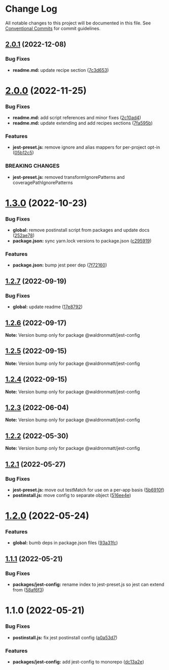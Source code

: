 # Change Log

All notable changes to this project will be documented in this file.
See [Conventional Commits](https://conventionalcommits.org) for commit guidelines.

## [2.0.1](https://github.com/waldronmatt/shareable-configs/compare/@waldronmatt/jest-config@2.0.0...@waldronmatt/jest-config@2.0.1) (2022-12-08)

### Bug Fixes

- **readme.md:** update recipe section ([7c3d653](https://github.com/waldronmatt/shareable-configs/commit/7c3d6536326a736863930a89be7d785bdb9261bf))

# [2.0.0](https://github.com/waldronmatt/shareable-configs/compare/@waldronmatt/jest-config@1.3.0...@waldronmatt/jest-config@2.0.0) (2022-11-25)

### Bug Fixes

- **readme.md:** add script references and minor fixes ([2c10ad4](https://github.com/waldronmatt/shareable-configs/commit/2c10ad46115e4836a7ac311e65c32fee04535206))
- **readme.md:** update extending and add recipes sections ([7fa595b](https://github.com/waldronmatt/shareable-configs/commit/7fa595bb2ad24d84bb8717796a49b3b802699c18))

### Features

- **jest-preset.js:** remove ignore and alias mappers for per-project opt-in ([05b12c5](https://github.com/waldronmatt/shareable-configs/commit/05b12c5e8799c6ae85f64c2aa824a1c5ad8b3fd3))

### BREAKING CHANGES

- **jest-preset.js:** removed transformIgnorePatterns and coveragePathIgnorePatterns

# [1.3.0](https://github.com/waldronmatt/shareable-configs/compare/@waldronmatt/jest-config@1.2.7...@waldronmatt/jest-config@1.3.0) (2022-10-23)

### Bug Fixes

- **global:** remove postinstall script from packages and update docs ([252ae78](https://github.com/waldronmatt/shareable-configs/commit/252ae787ec89902f130ee28d2af63255fdfabb4d))
- **package.json:** sync yarn.lock versions to package.json ([c295919](https://github.com/waldronmatt/shareable-configs/commit/c295919e8cd1fbbd7965fe67d0188e0d657b6427))

### Features

- **package.json:** bump jest peer dep ([7f72160](https://github.com/waldronmatt/shareable-configs/commit/7f72160dbb20dcf3a6cdbf6e27f1ac3ec33e3149))

## [1.2.7](https://github.com/waldronmatt/shareable-configs/compare/@waldronmatt/jest-config@1.2.6...@waldronmatt/jest-config@1.2.7) (2022-09-19)

### Bug Fixes

- **global:** update readme ([17e8792](https://github.com/waldronmatt/shareable-configs/commit/17e879243244bf28136e24deef02522147abe451))

## [1.2.6](https://github.com/waldronmatt/shareable-configs/compare/@waldronmatt/jest-config@1.2.5...@waldronmatt/jest-config@1.2.6) (2022-09-17)

**Note:** Version bump only for package @waldronmatt/jest-config

## [1.2.5](https://github.com/waldronmatt/shareable-configs/compare/@waldronmatt/jest-config@1.2.4...@waldronmatt/jest-config@1.2.5) (2022-09-15)

**Note:** Version bump only for package @waldronmatt/jest-config

## [1.2.4](https://github.com/waldronmatt/shareable-configs/compare/@waldronmatt/jest-config@1.2.3...@waldronmatt/jest-config@1.2.4) (2022-09-15)

**Note:** Version bump only for package @waldronmatt/jest-config

## [1.2.3](https://github.com/waldronmatt/shareable-configs/compare/@waldronmatt/jest-config@1.2.2...@waldronmatt/jest-config@1.2.3) (2022-06-04)

**Note:** Version bump only for package @waldronmatt/jest-config

## [1.2.2](https://github.com/waldronmatt/shareable-configs/compare/@waldronmatt/jest-config@1.2.1...@waldronmatt/jest-config@1.2.2) (2022-05-30)

**Note:** Version bump only for package @waldronmatt/jest-config

## [1.2.1](https://github.com/waldronmatt/shareable-configs/compare/@waldronmatt/jest-config@1.2.0...@waldronmatt/jest-config@1.2.1) (2022-05-27)

### Bug Fixes

- **jest-preset.js:** move out testMatch for use on a per-app basis ([5b6910f](https://github.com/waldronmatt/shareable-configs/commit/5b6910fd59337eb53ae5b06fe5d8231f08659e18))
- **postinstall.js:** move config to separate object ([516ee4e](https://github.com/waldronmatt/shareable-configs/commit/516ee4e5a20065677e5d171b61495de532d10076))

# [1.2.0](https://github.com/waldronmatt/shareable-configs/compare/@waldronmatt/jest-config@1.1.1...@waldronmatt/jest-config@1.2.0) (2022-05-24)

### Features

- **global:** bumb deps in package.json files ([93a31fc](https://github.com/waldronmatt/shareable-configs/commit/93a31fc22c3fa646b0b037af65193a0ef1a3a1c6))

## [1.1.1](https://github.com/waldronmatt/shareable-configs/compare/@waldronmatt/jest-config@1.1.0...@waldronmatt/jest-config@1.1.1) (2022-05-21)

### Bug Fixes

- **packages/jest-config:** rename index to jest-preset.js so jest can extend from ([58af6f3](https://github.com/waldronmatt/shareable-configs/commit/58af6f39054be2cc7ce450e6aebccbe8a702310e))

# 1.1.0 (2022-05-21)

### Bug Fixes

- **postinstall.js:** fix jest postinstall config ([a0a53d7](https://github.com/waldronmatt/shareable-configs/commit/a0a53d7e532c635957010fef84e47237d0388295))

### Features

- **packages/jest-config:** add jest-config to monorepo ([dc13a2e](https://github.com/waldronmatt/shareable-configs/commit/dc13a2e4b0196c613535b0bd5016cc6faf2e26c9))
